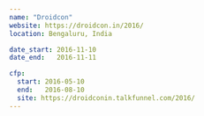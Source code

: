 ```yaml
---
name: "Droidcon"
website: https://droidcon.in/2016/
location: Bengaluru, India

date_start: 2016-11-10
date_end:   2016-11-11

cfp:
  start: 2016-05-10
  end:   2016-08-10
  site: https://droidconin.talkfunnel.com/2016/
---
```

